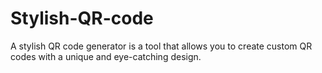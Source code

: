 # Stylish-QR-code
 A stylish QR code generator is a tool that allows you to create custom QR codes with a unique and eye-catching design. 
